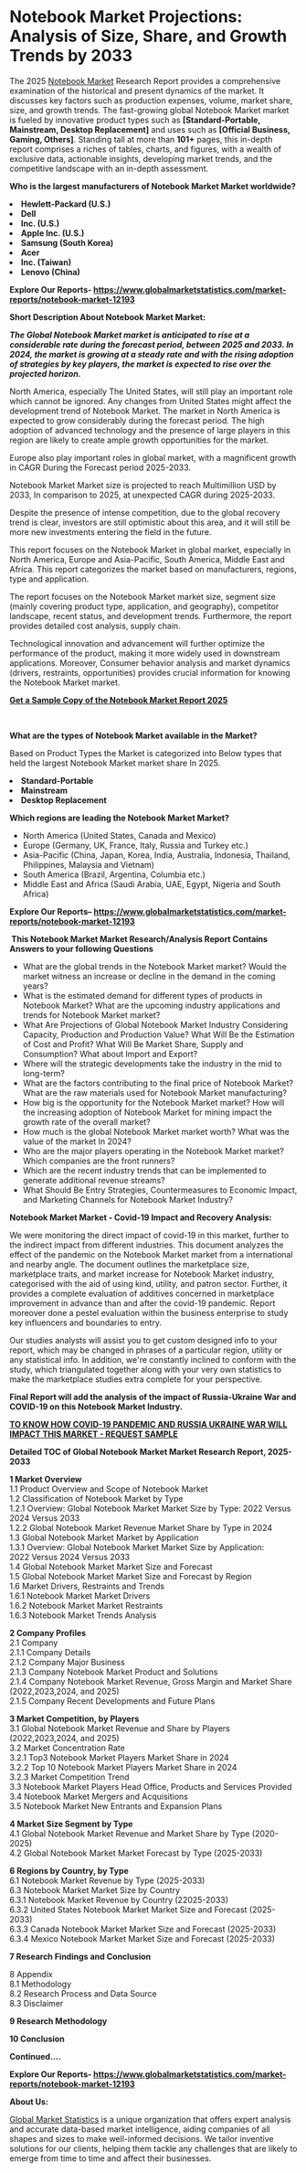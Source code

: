 <H1>Notebook Market Projections: Analysis of Size, Share, and Growth Trends by 2033</H1><p>The 2025 <a href="https://www.globalmarketstatistics.com/market-reports/notebook-market-12193">Notebook Market</a> Research Report provides a comprehensive examination of the historical and present dynamics of the market. It discusses key factors such as production expenses, volume, market share, size, and growth trends. The fast-growing global Notebook Market market is fueled by innovative product types such as <strong>[Standard-Portable, Mainstream, Desktop Replacement]</strong> and uses such as <strong>[Official Business, Gaming, Others]</strong>. Standing tall at more than <strong>101+</strong> pages, this in-depth report comprises a riches of tables, charts, and figures, with a wealth of exclusive data, actionable insights, developing market trends, and the competitive landscape with an in-depth assessment.</p><p><strong>Who is the largest manufacturers of Notebook Market Market worldwide?</strong></p><p><strong><li>Hewlett-Packard (U.S.)<li>Dell<li>Inc. (U.S.)<li>Apple Inc. (U.S.)<li>Samsung (South Korea)<li>Acer<li>Inc. (Taiwan)<li>Lenovo (China)</strong></p><p><strong>Explore Our Reports-&nbsp;<a href="https://wordhtml.com/">https://www.globalmarketstatistics.com/market-reports/notebook-market-12193</a></strong></p><p><strong>Short Description About Notebook Market Market:</strong></p><p><strong><em>The Global Notebook Market market is anticipated to rise at a considerable rate during the forecast period, between 2025 and 2033. In 2024, the market is growing at a steady rate and with the rising adoption of strategies by key players, the market is expected to rise over the projected horizon.</em></strong></p><p>North America, especially The United States, will still play an important role which cannot be ignored. Any changes from United States might affect the development trend of Notebook Market. The market in North America is expected to grow considerably during the forecast period. The high adoption of advanced technology and the presence of large players in this region are likely to create ample growth opportunities for the market.</p><p>Europe also play important roles in global market, with a magnificent growth in CAGR During the Forecast period 2025-2033.</p><p>Notebook Market Market size is projected to reach Multimillion USD by 2033, In comparison to 2025, at unexpected CAGR during 2025-2033.</p><p>Despite the presence of intense competition, due to the global recovery trend is clear, investors are still optimistic about this area, and it will still be more new investments entering the field in the future.</p><p>This report focuses on the Notebook Market in global market, especially in North America, Europe and Asia-Pacific, South America, Middle East and Africa. This report categorizes the market based on manufacturers, regions, type and application.</p><p>The report focuses on the Notebook Market market size, segment size (mainly covering product type, application, and geography), competitor landscape, recent status, and development trends. Furthermore, the report provides detailed cost analysis, supply chain.</p><p>Technological innovation and advancement will further optimize the performance of the product, making it more widely used in downstream applications. Moreover, Consumer behavior analysis and market dynamics (drivers, restraints, opportunities) provides crucial information for knowing the Notebook Market market.</p><p><strong><a href="https://www.globalmarketstatistics.com/market-reports/notebook-market-12193">Get a Sample Copy of the Notebook Market Report 2025</a></strong></p><p>&nbsp;</p><p><strong>What are the types of Notebook Market available in the Market?</strong></p><p>Based on Product Types the Market is categorized into Below types that held the largest Notebook Market market share In 2025.</p><p><strong><li>Standard-Portable<li>Mainstream<li>Desktop Replacement</strong></p><p><strong>Which regions are leading the Notebook Market Market?</strong></p><ul><li>North America (United States, Canada and Mexico)</li><li>Europe (Germany, UK, France, Italy, Russia and Turkey etc.)</li><li>Asia-Pacific (China, Japan, Korea, India, Australia, Indonesia, Thailand, Philippines, Malaysia and Vietnam)</li><li>South America (Brazil, Argentina, Columbia etc.)</li><li>Middle East and Africa (Saudi Arabia, UAE, Egypt, Nigeria and South Africa)</li></ul><p><strong>Explore Our Reports&ndash;&nbsp;<a href="https://www.globalmarketstatistics.com/market-reports/notebook-market-12193">https://www.globalmarketstatistics.com/market-reports/notebook-market-12193</a></strong></p><p><strong>&nbsp;This Notebook Market Market Research/Analysis Report Contains Answers to your following Questions</strong></p><ul><li>What are the global trends in the Notebook Market market? Would the market witness an increase or decline in the demand in the coming years?</li><li>What is the estimated demand for different types of products in Notebook Market? What are the upcoming industry applications and trends for Notebook Market market?</li><li>What Are Projections of Global Notebook Market Industry Considering Capacity, Production and Production Value? What Will Be the Estimation of Cost and Profit? What Will Be Market Share, Supply and Consumption? What about Import and Export?</li><li>Where will the strategic developments take the industry in the mid to long-term?</li><li>What are the factors contributing to the final price of Notebook Market? What are the raw materials used for Notebook Market manufacturing?</li><li>How big is the opportunity for the Notebook Market market? How will the increasing adoption of Notebook Market for mining impact the growth rate of the overall market?</li><li>How much is the global Notebook Market market worth? What was the value of the market In 2024?</li><li>Who are the major players operating in the Notebook Market market? Which companies are the front runners?</li><li>Which are the recent industry trends that can be implemented to generate additional revenue streams?</li><li>What Should Be Entry Strategies, Countermeasures to Economic Impact, and Marketing Channels for Notebook Market Industry?</li></ul><p><strong>Notebook Market Market - Covid-19 Impact and Recovery Analysis:</strong></p><p>We were monitoring the direct impact of covid-19 in this market, further to the indirect impact from different industries. This document analyzes the effect of the pandemic on the Notebook Market market from a international and nearby angle. The document outlines the marketplace size, marketplace traits, and market increase for Notebook Market industry, categorised with the aid of using kind, utility, and patron sector. Further, it provides a complete evaluation of additives concerned in marketplace improvement in advance than and after the covid-19 pandemic. Report moreover done a pestel evaluation within the business enterprise to study key influencers and boundaries to entry.</p><p>Our studies analysts will assist you to get custom designed info to your report, which may be changed in phrases of a particular region, utility or any statistical info. In addition, we're constantly inclined to conform with the study, which triangulated together along with your very own statistics to make the marketplace studies extra complete for your perspective.</p><p><strong>Final Report will add the analysis of the impact of Russia-Ukraine War and COVID-19 on this Notebook Market Industry.</strong></p><p><strong><a href="https://www.globalmarketstatistics.com/market-reports/notebook-market-12193">TO KNOW HOW COVID-19 PANDEMIC AND RUSSIA UKRAINE WAR WILL IMPACT THIS MARKET - REQUEST SAMPLE</a></strong></p><p><strong>Detailed TOC of Global Notebook Market Market Research Report, 2025-2033</strong></p><p><strong>1 Market Overview</strong><br /> 1.1 Product Overview and Scope of Notebook Market<br /> 1.2 Classification of Notebook Market by Type<br /> 1.2.1 Overview: Global Notebook Market Market Size by Type: 2022&nbsp;Versus 2024 Versus 2033<br /> 1.2.2 Global Notebook Market Revenue Market Share by Type in 2024<br /> 1.3 Global Notebook Market Market by Application<br /> 1.3.1 Overview: Global Notebook Market Market Size by Application: 2022&nbsp;Versus 2024 Versus 2033<br /> 1.4 Global Notebook Market Market Size and Forecast<br /> 1.5 Global Notebook Market Market Size and Forecast by Region<br /> 1.6 Market Drivers, Restraints and Trends<br /> 1.6.1 Notebook Market Market Drivers<br /> 1.6.2 Notebook Market Market Restraints<br /> 1.6.3 Notebook Market Trends Analysis</p><p><strong>2 Company Profiles</strong><br /> 2.1 Company<br /> 2.1.1 Company Details<br /> 2.1.2 Company Major Business<br /> 2.1.3 Company Notebook Market Product and Solutions<br /> 2.1.4 Company Notebook Market Revenue, Gross Margin and Market Share (2022,2023,2024, and 2025)<br /> 2.1.5 Company Recent Developments and Future Plans</p><p><strong>3 Market Competition, by Players</strong><br /> 3.1 Global Notebook Market Revenue and Share by Players (2022,2023,2024, and 2025)<br /> 3.2 Market Concentration Rate<br /> 3.2.1 Top3 Notebook Market Players Market Share in 2024<br /> 3.2.2 Top 10 Notebook Market Players Market Share in 2024<br /> 3.2.3 Market Competition Trend<br /> 3.3 Notebook Market Players Head Office, Products and Services Provided<br /> 3.4 Notebook Market Mergers and Acquisitions<br /> 3.5 Notebook Market New Entrants and Expansion Plans</p><p><strong>4 Market Size Segment by Type</strong><br /> 4.1 Global Notebook Market Revenue and Market Share by Type (2020-2025)<br /> 4.2 Global Notebook Market Market Forecast by Type (2025-2033)</p><p><strong>6 Regions by Country, by Type</strong><br /> 6.1 Notebook Market Revenue by Type (2025-2033)<br /> 6.3 Notebook Market Market Size by Country<br /> 6.3.1 Notebook Market Revenue by Country (22025-2033)<br /> 6.3.2 United States Notebook Market Market Size and Forecast (2025-2033)<br /> 6.3.3 Canada Notebook Market Market Size and Forecast (2025-2033)<br /> 6.3.4 Mexico Notebook Market Market Size and Forecast (2025-2033)</p><p><strong>7 Research Findings and Conclusion</strong></p><p>8 Appendix<br /> 8.1 Methodology<br /> 8.2 Research Process and Data Source<br /> 8.3 Disclaimer</p><p><strong>9 Research Methodology</strong></p><p><strong>10 Conclusion</strong></p><p><strong>Continued&hellip;.</strong></p><p><strong>Explore Our Reports-&nbsp;<a href="Notebook Market">https://www.globalmarketstatistics.com/market-reports/notebook-market-12193</a></strong></p><p><strong>About Us:</strong></p><p><a href="https://www.globalmarketstatistics.com/">Global Market Statistics</a>&nbsp;is a unique organization that offers expert analysis and accurate data-based market intelligence, aiding companies of all shapes and sizes to make well-informed decisions. We tailor inventive solutions for our clients, helping them tackle any challenges that are likely to emerge from time to time and affect their businesses.</p><p>&nbsp;</p>
